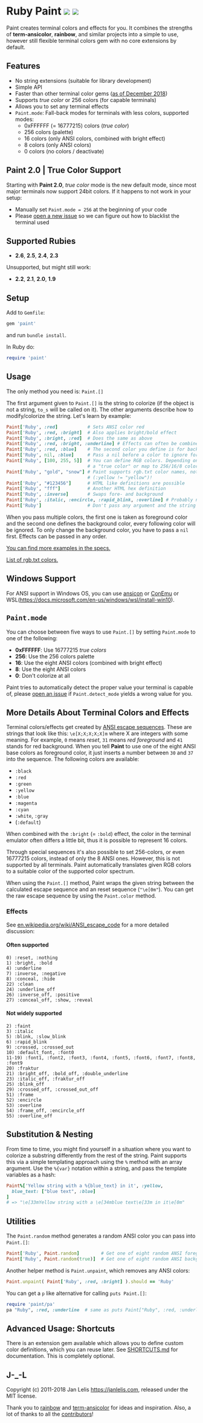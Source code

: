 # Ruby Paint [<img src="https://badge.fury.io/rb/paint.svg" />](https://badge.fury.io/rb/paint) [<img src="https://travis-ci.org/janlelis/paint.svg" />](https://travis-ci.org/janlelis/paint)

Paint creates terminal colors and effects for you. It combines the strengths of **term-ansicolor**, **rainbow**, and similar projects into a simple to use, however still flexible terminal colors gem with no core extensions by default.

## Features

* No string extensions (suitable for library development)
* Simple API
* Faster than other terminal color gems ([as of December 2018](https://gist.github.com/janlelis/91413b9295c81ee873dc))
* Supports *true color* or 256 colors (for capable terminals)
* Allows you to set any terminal effects
* `Paint.mode`: Fall-back modes for terminals with less colors, supported modes:
  * 0xFFFFFF (= 16777215) colors (*true color*)
  * 256 colors (palette)
  * 16 colors (only ANSI colors, combined with bright effect)
  * 8 colors (only ANSI colors)
  * 0 colors (no colors / deactivate)

## Paint 2.0 | True Color Support

Starting with **Paint 2.0**, *true color* mode is the new default mode, since most major terminals now support 24bit colors. If it happens to not work in your setup:

- Manually set `Paint.mode = 256` at the beginning of your code
- Please [open a new issue](https://github.com/janlelis/paint/issues/new) so we can figure out how to blacklist the terminal used

## Supported Rubies

* **2.6**, **2.5**, **2.4**, **2.3**

Unsupported, but might still work:

* **2.2**, **2.1**, **2.0**, **1.9**

## Setup

Add to `Gemfile`:

```ruby
gem 'paint'
```

and run `bundle install`.

In Ruby do:

```ruby
require 'paint'
```

## Usage

The only method you need is: `Paint.[]`

The first argument given to `Paint.[]` is the string to colorize (if the object is not a string, `to_s` will be called on it). The other arguments describe how to modify/colorize the string. Let's learn by example:

```ruby
Paint['Ruby', :red]           # Sets ANSI color red
Paint['Ruby', :red, :bright]  # Also applies bright/bold effect
Paint['Ruby', :bright, :red]  # Does the same as above
Paint['Ruby', :red, :bright, :underline] # Effects can often be combined
Paint['Ruby', :red, :blue]    # The second color you define is for background
Paint['Ruby', nil, :blue]     # Pass a nil before a color to ignore foreground and only set background color
Paint['Ruby', [100, 255, 5]]  # You can define RGB colors. Depending on your terminal, this will create
                              # a "true color" or map to 256/16/8 colors.
Paint['Ruby', "gold", "snow"] # Paint supports rgb.txt color names, note that the arguments are strings
                              # (:yellow != "yellow")!
Paint['Ruby', "#123456"]      # HTML like definitions are possible
Paint['Ruby', "fff"]          # Another HTML hex definition
Paint['Ruby', :inverse]       # Swaps fore- and background
Paint['Ruby', :italic, :encircle, :rapid_blink, :overline] # Probably not supported effects
Paint['Ruby']                 # Don't pass any argument and the string will not be changed
```

When you pass multiple colors, the first one is taken as foreground color and the second one defines the background color, every following color will be ignored. To only change the background color, you have to pass a `nil` first. Effects can be passed in any order.

[You can find more examples in the specs.](https://github.com/janlelis/paint/blob/master/spec/paint_spec.rb)

[List of rgb.txt colors.](https://en.wikipedia.org/wiki/X11_color_names#Color_name_chart)

## Windows Support

For ANSI support in Windows OS, you can use [ansicon](https://github.com/adoxa/ansicon) or [ConEmu](https://conemu.github.io/) or WSL(https://docs.microsoft.com/en-us/windows/wsl/install-win10).

## `Paint.mode`

You can choose between five ways to use `Paint.[]` by setting `Paint.mode` to one of the following:

* **0xFFFFFF**: Use 16777215 *true colors*
* **256**:      Use the 256 colors palette
* **16**:       Use the eight ANSI colors (combined with bright effect)
* **8**:        Use the eight ANSI colors
* **0**:        Don't colorize at all

Paint tries to automatically detect the proper value your terminal is capable of, please [open an issue](https://github.com/janlelis/paint/issues/new) if `Paint.detect_mode` yields a wrong value for you.

## More Details About Terminal Colors and Effects

Terminal colors/effects get created by [ANSI escape sequences](https://en.wikipedia.org/wiki/ANSI_escape_code). These are strings that look like this: `\e[X;X;X;X;X]m` where X are integers with some meaning. For example, `0` means *reset*, `31` means *red foreground* and `41` stands for red background. When you tell **Paint** to use one of the eight ANSI base colors as foreground color, it just inserts a number between `30` and `37` into the sequence. The following colors are available:

* `:black`
* `:red`
* `:green`
* `:yellow`
* `:blue`
* `:magenta`
* `:cyan`
* `:white`, `:gray`
* (`:default`)

When combined with the `:bright` (= `:bold`) effect, the color in the terminal emulator often differs a little bit, thus it is possible to represent 16 colors.

Through special sequences it's also possible to set 256-colors, or even 16777215 colors, instead of only the 8 ANSI ones. However, this is not supported by all terminals. Paint automatically translates given RGB colors to a suitable color of the supported color spectrum.

When using the `Paint.[]` method, Paint wraps the given string between the calculated escape sequence and an reset sequence (`"\e[0m"`). You can get the raw escape sequence by using the `Paint.color` method.

### Effects

See [en.wikipedia.org/wiki/ANSI_escape_code](https://en.wikipedia.org/wiki/ANSI_escape_code) for a more detailed discussion:

#### Often supported

    0) :reset, :nothing
    1) :bright, :bold
    4) :underline
    7) :inverse, :negative
    8) :conceal, :hide
    22) :clean
    24) :underline_off
    26) :inverse_off, :positive
    27) :conceal_off, :show, :reveal

#### Not widely supported

    2) :faint
    3) :italic
    5) :blink, :slow_blink
    6) :rapid_blink
    9) :crossed, :crossed_out
    10) :default_font, :font0
    11-19) :font1, :font2, :font3, :font4, :font5, :font6, :font7, :font8, :font9
    20) :fraktur
    21) :bright_off, :bold_off, :double_underline
    23) :italic_off, :fraktur_off
    25) :blink_off
    29) :crossed_off, :crossed_out_off
    51) :frame
    52) :encircle
    53) :overline
    54) :frame_off, :encircle_off
    55) :overline_off

## Substitution & Nesting

From time to time, you might find yourself in a situation where you want to colorize a substring differently from the rest of the string. Paint supports this via a simple templating approach using the `%` method with an array argument. Use the `%{var}` notation within a string, and pass the template variables as a hash:

```ruby
Paint%['Yellow string with a %{blue_text} in it', :yellow,
  blue_text: ["blue text", :blue]
]
# => "\e[33mYellow string with a \e[34mblue text\e[33m in it\e[0m"
```

## Utilities

The `Paint.random` method generates a random ANSI color you can pass into `Paint.[]`:

```ruby
Paint['Ruby', Paint.random]        # Get one of eight random ANSI foreground colors
Paint['Ruby', Paint.random(true)]  # Get one of eight random ANSI background colors
```

Another helper method is `Paint.unpaint`, which removes any ANSI colors:

```ruby
Paint.unpaint( Paint['Ruby', :red, :bright] ).should == 'Ruby'
```

You can get a `p` like alternative for calling `puts Paint.[]`:

```ruby
require 'paint/pa'
pa "Ruby", :red, :underline  # same as puts Paint["Ruby", :red, :underline]
```

## Advanced Usage: Shortcuts

There is an extension gem available which allows you to define custom color definitions, which you can reuse later. See [SHORTCUTS.md](https://github.com/janlelis/paint/blob/master/SHORTCUTS.md) for documentation. This is completely optional.

## J-_-L

Copyright (c) 2011-2018 Jan Lelis <https://janlelis.com>, released under the
MIT license.

Thank you to [rainbow](https://github.com/sickill/rainbow) and [term-ansicolor](https://github.com/flori/term-ansicolor) for ideas and inspiration. Also, a lot of thanks to all the [contributors](https://github.com/janlelis/paint/contributors)!
